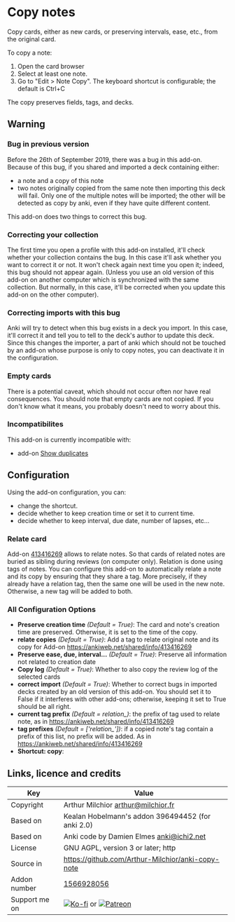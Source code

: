 # Copy notes

Copy cards, either as new cards, or preserving
intervals, ease, etc., from the original card.

To copy a note:
1. Open the card browser
2. Select at least one note.
3. Go to "Edit > Note Copy". 
   The keyboard shortcut is configurable;
   the default is Ctrl+C

The copy preserves fields, tags, and decks.

## Warning

### Bug in previous version
Before the 26th of September 2019, there was a bug in this
add-on. Because of this bug, if you shared and imported a deck 
containing either:
* a note and a copy of this note
* two notes originally copied from the same note
then importing this deck will fail. Only one of the multiple notes will
be imported; the other will be detected as copy by anki, even if they
have quite different content.

This add-on does two things to correct this bug.
### Correcting your collection
The first time you open a profile with this add-on installed, it'll
check whether your collection contains the bug. In this case it'll ask
whether you want to correct it or not. It won't check again next time
you open it; indeed, this bug should not appear again. (Unless you use
an old version of this add-on on another computer which is
synchronized with the same collection. But normally, in this case,
it'll be corrected when you update this add-on on the other computer).

### Correcting imports with this bug
Anki will try to detect when this bug exists in a deck you import. In
this case, it'll correct it and tell you to tell to the deck's author
to update this deck. Since this changes the importer, a
part of anki which should not be touched by an add-on whose purpose is
only to copy notes, you can deactivate it in the configuration.


### Empty cards
There is a potential caveat, which should not occur often nor have
real consequences. You should note that empty cards are not copied. If
you don't know what it means, you probably doesn't need to worry about
this.


### Incompatibilites
This add-on is currently incompatible with:
* add-on [Show duplicates](https://ankiweb.net/shared/info/865767531)


## Configuration
Using the add-on configuration, you can:
* change the shortcut.
* decide whether to keep creation time or set it to current time.
* decide whether to keep interval, due date, number of lapses, etc...

### Relate card
Add-on [413416269](https://ankiweb.net/shared/info/413416269) allows
to relate notes. So that cards of related notes are buried as sibling
during reviews (on computer only). Relation is done using tags of
notes. You can configure this add-on to automatically relate a note
and its copy by ensuring that they share a tag. More precisely, if
they already have a relation tag, then the same one will be used in
the new note. Otherwise, a new tag will be added to both.

### All Configuration Options
* **Preserve creation time** *(Default = True)*: The card and note's creation time are preserved. Otherwise, it is set to the time of the copy.
* **relate copies** *(Default = True)*: Add a tag to relate original note and its copy for Add-on https://ankiweb.net/shared/info/413416269
* **Preserve ease, due, interval...** *(Default = True)*: Preserve all information not related to creation date
* **Copy log** *(Default = True)*: Whether to also copy the review log of the selected cards
* **correct import** *(Default = True)*: Whether to correct bugs in imported decks created by an old version of this add-on. You should set it to False if it interferes with other add-ons; otherwise, keeping it set to True should be all right.
* **current tag prefix** *(Default = relation_)*: the prefix of tag used to relate note, as in https://ankiweb.net/shared/info/413416269
* **tag prefixes** *(Default = ['relation_'])*: if a copied note's tag contain a prefix of this list, no prefix will be added. As in https://ankiweb.net/shared/info/413416269
* **Shortcut: copy**: 

## Links, licence and credits

Key         |Value
------------|-------------------------------------------------------------------
Copyright   |Arthur Milchior <arthur@milchior.fr>
Based on    |Kealan Hobelmann's addon 396494452 (for anki 2.0)
Based on    |Anki code by Damien Elmes <anki@ichi2.net>
License     |GNU AGPL, version 3 or later; http|//www.gnu.org/licenses/agpl.html
Source in   |https://github.com/Arthur-Milchior/anki-copy-note
Addon number| [1566928056](https://ankiweb.net/shared/info/1566928056)
Support me on| [![Ko-fi](https://ko-fi.com/img/Kofi_Logo_Blue.svg)](Ko-fi.com/arthurmilchior) or [![Patreon](http://www.milchior.fr/patreon.png)](https://www.patreon.com/bePatron?u=146206)
